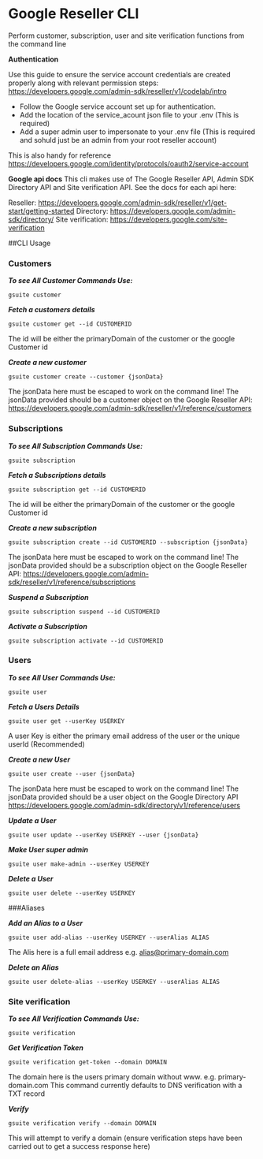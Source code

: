 # Google Reseller CLI

Perform customer, subscription, user and site verification functions from the command line

**Authentication**

Use this guide to ensure the service account credentials are created properly along with relevant permission steps: https://developers.google.com/admin-sdk/reseller/v1/codelab/intro

* Follow the Google service account set up for authentication. 
* Add the location of the service_acount json file to your .env (This is required)
* Add a super admin user to impersonate to your .env file (This is required and sohuld just be an admin from your root reseller account)

This is also handy for reference
https://developers.google.com/identity/protocols/oauth2/service-account

**Google api docs**
This cli makes use of The Google Reseller API, Admin SDK Directory API and Site verification API. See the docs for each api here:

Reseller: https://developers.google.com/admin-sdk/reseller/v1/get-start/getting-started
Directory: https://developers.google.com/admin-sdk/directory/
Site verification: https://developers.google.com/site-verification

##CLI Usage

### Customers

***To see All Customer Commands Use:***
```
gsuite customer
```

***Fetch a customers details***
```
gsuite customer get --id CUSTOMERID
```
The id will be either the primaryDomain of the customer or the google Customer id 

***Create a new customer***

```
gsuite customer create --customer {jsonData}
```
The jsonData here must be escaped to work on the command line! The jsonData provided should be a customer object on the Google Reseller API:
https://developers.google.com/admin-sdk/reseller/v1/reference/customers

### Subscriptions
***To see All Subscription Commands Use:***
```
gsuite subscription
```

***Fetch a Subscriptions details***
```
gsuite subscription get --id CUSTOMERID
```
The id will be either the primaryDomain of the customer or the google Customer id 

***Create a new subscription***
```
gsuite subscription create --id CUSTOMERID --subscription {jsonData}
```
The jsonData here must be escaped to work on the command line! The jsonData provided should be a subscription object on the Google Reseller API:
https://developers.google.com/admin-sdk/reseller/v1/reference/subscriptions

***Suspend a Subscription***
```
gsuite subscription suspend --id CUSTOMERID
```

***Activate a Subscription***
```
gsuite subscription activate --id CUSTOMERID
```

### Users
***To see All User Commands Use:***
```
gsuite user
```

***Fetch a Users Details***
```
gsuite user get --userKey USERKEY
```
A user Key is either the primary email address of the user or the unique userId (Recommended)

***Create a new User***
```
gsuite user create --user {jsonData}
```
The jsonData here must be escaped to work on the command line! The jsonData provided should be a user object on the Google Directory API
https://developers.google.com/admin-sdk/directory/v1/reference/users

***Update a User***
```
gsuite user update --userKey USERKEY --user {jsonData}
```

***Make User super admin***
```
gsuite user make-admin --userKey USERKEY
```

***Delete a User***
```
gsuite user delete --userKey USERKEY
```

###Aliases

***Add an Alias to a User***
```
gsuite user add-alias --userKey USERKEY --userAlias ALIAS
```
The Alis here is a full email address e.g. <n/>alias@primary-domain.com

***Delete an Alias***
```
gsuite user delete-alias --userKey USERKEY --userAlias ALIAS
```

### Site verification
***To see All Verification Commands Use:***
```
gsuite verification
```

***Get Verification Token***
```
gsuite verification get-token --domain DOMAIN
```
The domain here is the users primary domain without www. e.g. <n/>primary-domain.com
This command currently defaults to DNS verification with a TXT record

***Verify***
```
gsuite verification verify --domain DOMAIN
```
This will attempt to verify a domain (ensure verification steps have been carried out to get a success response here)